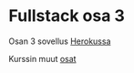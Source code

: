 # Fullstack osa 3

Osan 3 sovellus [Herokussa](https://stormy-refuge-99238.herokuapp.com/)

Kurssin muut [osat](https://github.com/luxville/fullstack)
